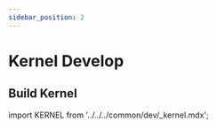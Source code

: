 ```yaml
---
sidebar_position: 2
---
```


# Kernel Develop

## Build Kernel

import KERNEL from '../../../common/dev/\_kernel.mdx';

<KERNEL model="Radxa ROCK 3A" soc="rk356x"/>
